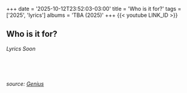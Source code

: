 +++
date = '2025-10-12T23:52:03-03:00'
title = 'Who is it for?'
tags = ['2025', 'lyrics']
albums = 'TBA (2025)'
+++
{{< youtube LINK_ID >}}

## Who is it for?

_Lyrics Soon_

&nbsp;

&nbsp;

_source: [Genius](https://genius.com/artists/First-of-october)_
